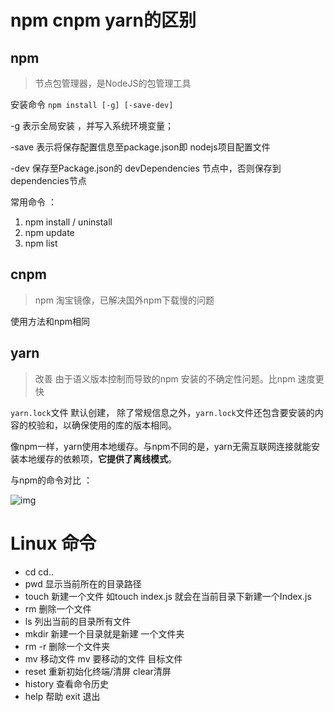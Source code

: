 # npm cnpm yarn的区别

## npm 

> 节点包管理器，是NodeJS的包管理工具

安装命令  `npm install [-g] [-save-dev]`

-g 表示全局安装 ，并写入系统环境变量；

-save 表示将保存配置信息至package.json即 nodejs项目配置文件

-dev 保存至Package.json的 devDependencies 节点中，否则保存到 dependencies节点

常用命令 ：

1. npm install / uninstall
2. npm update 
3. npm list 

## cnpm

> npm 淘宝镜像，已解决国外npm下载慢的问题 

使用方法和npm相同 

## yarn

> 改善  由于语义版本控制而导致的npm 安装的不确定性问题。比npm  速度更快

`yarn.lock`文件 默认创建， 除了常规信息之外，`yarn.lock`文件还包含要安装的内容的校验和，以确保使用的库的版本相同。

像npm一样，yarn使用本地缓存。与npm不同的是，yarn无需互联网连接就能安装本地缓存的依赖项，**它提供了离线模式**。

与npm的命令对比 ：

![img](https://gitee.com/youngstory/images/raw/master/img/202112070852063.png)

# Linux 命令

- cd  cd.. 
- pwd 显示当前所在的目录路径
- touch 新建一个文件 如touch index.js 就会在当前目录下新建一个Index.js
- rm 删除一个文件 
- ls  列出当前的目录所有文件
- mkdir 新建一个目录就是新建 一个文件夹
- rm -r 删除一个文件夹
- mv 移动文件   mv 要移动的文件 目标文件
- reset 重新初始化终端/清屏   clear清屏  
- history 查看命令历史  
- help 帮助   exit  退出  